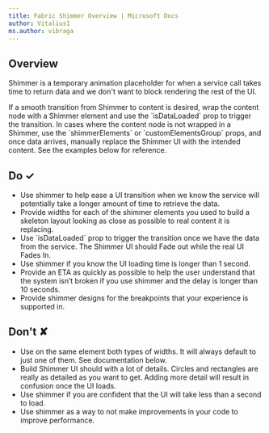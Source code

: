 ```yaml
---
title: Fabric Shimmer Overview | Microsoft Docs
author: Vitalius1
ms.author: vibraga
---
```


## Overview
Shimmer is a temporary animation placeholder for when a service call takes time to return data and we don&#39;t want to block rendering the rest of the UI.

If a smooth transition from Shimmer to content is desired, wrap the content node with a Shimmer element and use the &#x60;isDataLoaded&#x60; prop to trigger the transition. In cases where the content node is not wrapped in a Shimmer, use the &#x60;shimmerElements&#x60; or &#x60;customElementsGroup&#x60; props, and once data arrives, manually replace the Shimmer UI with the intended content. See the examples below for reference.



## Do &#10003;
- Use shimmer to help ease a UI transition when we know the service will potentially take a longer amount of time to retrieve the data.
- Provide widths for each of the shimmer elements you used to build a skeleton layout looking as close as possible to real content it is replacing.
- Use &#x60;isDataLoaded&#x60; prop to trigger the transition once we have the data from the service. The Shimmer UI should Fade out while the real UI Fades In.
- Use shimmer if you know the UI loading time is longer than 1 second.
- Provide an ETA as quickly as possible to help the user understand that the system isn’t broken if you use shimmer and the delay is longer than 10 seconds.
- Provide shimmer designs for the breakpoints that your experience is supported in.


## Don't &#10008;
- Use on the same element both types of widths. It will always default to just one of them. See documentation below.
- Build Shimmer UI should with a lot of details. Circles and rectangles are really as detailed as you want to get. Adding more detail will result in confusion once the UI loads.
- Use shimmer if you are confident that the UI will take less than a second to load.
- Use shimmer as a way to not make improvements in your code to improve performance.
